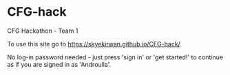# CFG-hack
CFG Hackathon - Team 1 


To use this site go to https://skyekirwan.github.io/CFG-hack/ 

No log-in password needed - just press 'sign in' or 'get started!' to continue as if you are signed in as 'Androulla'. 
